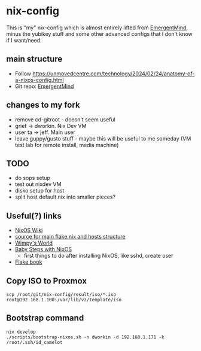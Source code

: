 # nix-config

This is "my" nix-config which is almost entirely lifted from [EmergentMind](https://github.com/EmergentMind/nix-config), minus the yubikey stuff and some other advanced configs that I don't know if I want/need.

## main structure

* Follow https://unmovedcentre.com/technology/2024/02/24/anatomy-of-a-nixos-config.html
* Git repo: [EmergentMind](https://github.com/EmergentMind/nix-config)

## changes to my fork

* remove cd-gitroot - doesn't seem useful
* grief -> dworkin.  Nix Dev VM
* user ta -> jeff.  Main user
* leave guppy/gusto stuff - maybe this will be useful to me someday (VM test lab for remote install, media machine)

## TODO

* do sops setup
* test out nixdev VM
* disko setup for host
* split host default.nix into smaller pieces?

## Useful(?) links

* [NixOS Wiki](https://nixos.wiki/wiki/Main_Page)
* [source for main flake.nix and hosts structure](https://github.com/Electrostasy/dots/)
* [Wimpy's World](https://github.com/wimpysworld/nix-config)
* [Baby Steps with NixOS](https://seanrmurphy.medium.com/baby-steps-with-nixos-1ce7c4b0610)
  * first things to do after installing NixOS, like sshd, create user
* [Flake book](https://nixos-and-flakes.thiscute.world/other-usage-of-flakes/inputs)


## Copy ISO to Proxmox

`scp /root/git/nix-config/result/iso/*.iso root@192.168.1.100:/var/lib/vz/template/iso`

## Bootstrap command

```
nix develop
./scripts/bootstrap-nixos.sh -n dworkin -d 192.168.1.171 -k /root/.ssh/id_camelot
```